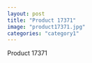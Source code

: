 ```yaml
---
layout: post
title: "Product 17371"
image: "product17371.jpg"
categories: "category1"
---
```

Product 17371
